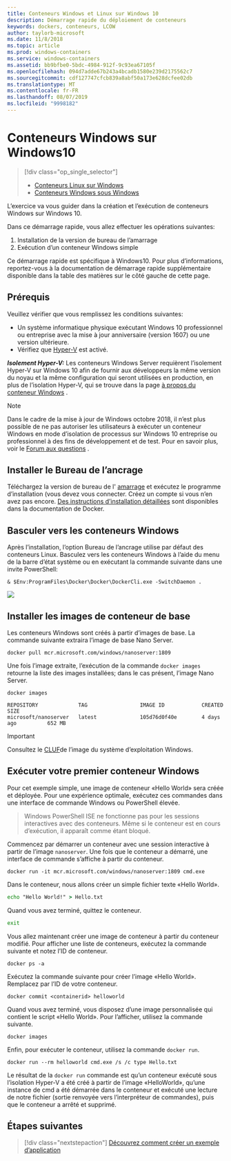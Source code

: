 ```yaml
---
title: Conteneurs Windows et Linux sur Windows 10
description: Démarrage rapide du déploiement de conteneurs
keywords: dockers, conteneurs, LCOW
author: taylorb-microsoft
ms.date: 11/8/2018
ms.topic: article
ms.prod: windows-containers
ms.service: windows-containers
ms.assetid: bb9bfbe0-5bdc-4984-912f-9c93ea67105f
ms.openlocfilehash: 094d7adde67b243a4bcadb1580e239d2175562c7
ms.sourcegitcommit: cdf127747cfcb839a8abf50a173e628dcfee02db
ms.translationtype: MT
ms.contentlocale: fr-FR
ms.lasthandoff: 08/07/2019
ms.locfileid: "9998182"
---
```

# <a name="windows-containers-on-windows-10"></a>Conteneurs Windows sur Windows10

> [!div class="op_single_selector"]
> - [Conteneurs Linux sur Windows](quick-start-windows-10-linux.md)
> - [Conteneurs Windows sous Windows](quick-start-windows-10.md)

L’exercice va vous guider dans la création et l’exécution de conteneurs Windows sur Windows 10.

Dans ce démarrage rapide, vous allez effectuer les opérations suivantes:

1. Installation de la version de bureau de l’amarrage
2. Exécution d’un conteneur Windows simple

Ce démarrage rapide est spécifique à Windows10. Pour plus d’informations, reportez-vous à la documentation de démarrage rapide supplémentaire disponible dans la table des matières sur le côté gauche de cette page.

## <a name="prerequisites"></a>Prérequis
Veuillez vérifier que vous remplissez les conditions suivantes:
- Un système informatique physique exécutant Windows 10 professionnel ou entreprise avec la mise à jour anniversaire (version 1607) ou une version ultérieure. 
- Vérifiez que [Hyper-V](https://docs.microsoft.com/virtualization/hyper-v-on-windows/reference/hyper-v-requirements) est activé.

***Isolement Hyper-V:*** Les conteneurs Windows Server requièrent l’isolement Hyper-V sur Windows 10 afin de fournir aux développeurs la même version du noyau et la même configuration qui seront utilisées en production, en plus de l’isolation Hyper-V, qui se trouve dans la page [à propos du conteneur Windows](../about/index.md) .

> [!NOTE]
> Dans le cadre de la mise à jour de Windows octobre 2018, il n’est plus possible de ne pas autoriser les utilisateurs à exécuter un conteneur Windows en mode d’isolation de processus sur Windows 10 entreprise ou professionnel à des fins de développement et de test. Pour en savoir plus, voir le [Forum aux questions](../about/faq.md) .

## <a name="install-docker-desktop"></a>Installer le Bureau de l’ancrage

Téléchargez la version de bureau de l' [amarrage](https://store.docker.com/editions/community/docker-ce-desktop-windows) et exécutez le programme d’installation (vous devez vous connecter. Créez un compte si vous n’en avez pas encore. [Des instructions d’installation détaillées](https://docs.docker.com/docker-for-windows/install) sont disponibles dans la documentation de Docker.

## <a name="switch-to-windows-containers"></a>Basculer vers les conteneurs Windows

Après l’installation, l’option Bureau de l’ancrage utilise par défaut des conteneurs Linux. Basculez vers les conteneurs Windows à l’aide du menu de la barre d’état système ou en exécutant la commande suivante dans une invite PowerShell:

```console
& $Env:ProgramFiles\Docker\Docker\DockerCli.exe -SwitchDaemon .
```

![](./media/docker-for-win-switch.png)

## <a name="install-base-container-images"></a>Installer les images de conteneur de base

Les conteneurs Windows sont créés à partir d’images de base. La commande suivante extraira l’image de base Nano Server.

```console
docker pull mcr.microsoft.com/windows/nanoserver:1809
```

Une fois l’image extraite, l’exécution de la commande `docker images` retourne la liste des images installées; dans le cas présent, l’image Nano Server.

```console
docker images

REPOSITORY             TAG                 IMAGE ID            CREATED             SIZE
microsoft/nanoserver   latest              105d76d0f40e        4 days ago          652 MB
```

> [!IMPORTANT]
> Consultez le [CLUF](../images-eula.md)de l’image du système d’exploitation Windows.

## <a name="run-your-first-windows-container"></a>Exécuter votre premier conteneur Windows

Pour cet exemple simple, une image de conteneur «Hello World» sera créée et déployée. Pour une expérience optimale, exécutez ces commandes dans une interface de commande Windows ou PowerShell élevée.

> Windows PowerShell ISE ne fonctionne pas pour les sessions interactives avec des conteneurs. Même si le conteneur est en cours d’exécution, il apparaît comme étant bloqué.

Commencez par démarrer un conteneur avec une session interactive à partir de l’image `nanoserver`. Une fois que le conteneur a démarré, une interface de commande s’affiche à partir du conteneur.  

```console
docker run -it mcr.microsoft.com/windows/nanoserver:1809 cmd.exe
```

Dans le conteneur, nous allons créer un simple fichier texte «Hello World».

```cmd
echo "Hello World!" > Hello.txt
```   

Quand vous avez terminé, quittez le conteneur.

```cmd
exit
```

Vous allez maintenant créer une image de conteneur à partir du conteneur modifié. Pour afficher une liste de conteneurs, exécutez la commande suivante et notez l’ID de conteneur.

```console
docker ps -a
```

Exécutez la commande suivante pour créer l’image «Hello World». Remplacez <containerid> par l’ID de votre conteneur.

```console
docker commit <containerid> helloworld
```

Quand vous avez terminé, vous disposez d’une image personnalisée qui contient le script «Hello World». Pour l’afficher, utilisez la commande suivante.

```console
docker images
```

Enfin, pour exécuter le conteneur, utilisez la commande `docker run`.

```console
docker run --rm helloworld cmd.exe /s /c type Hello.txt
```

Le résultat de la `docker run` commande est qu’un conteneur exécuté sous l’isolation Hyper-V a été créé à partir de l’image «HelloWorld», qu’une instance de cmd a été démarrée dans le conteneur et exécuté une lecture de notre fichier (sortie renvoyée vers l’interpréteur de commandes), puis que le conteneur a arrêté et supprimé.

## <a name="next-steps"></a>Étapes suivantes

> [!div class="nextstepaction"]
> [Découvrez comment créer un exemple d’application](./building-sample-app.md)

